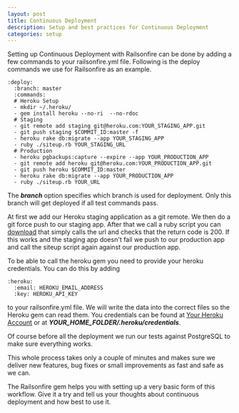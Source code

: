 ```yaml
---
layout: post
title: Continuous Deployment
description: Setup and best practices for Continuous Deployment
categories: setup
---
```

Setting up Continuous Deployment with Railsonfire can be done by adding a few commands to your railsonfire.yml file. Following is the deploy commands we use for Railsonfire as an example.

    :deploy:
      :branch: master
      :commands:
      # Heroku Setup
      - mkdir ~/.heroku/
      - gem install heroku --no-ri  --no-rdoc
      # Staging
      - git remote add staging git@heroku.com:YOUR_STAGING_APP.git
      - git push staging $COMMIT_ID:master -f
      - heroku rake db:migrate --app YOUR_STAGING_APP
      - ruby ./siteup.rb YOUR_STAGING_URL
      # Production
      - heroku pgbackups:capture --expire --app YOUR_PRODUCTION_APP
      - git remote add heroku git@heroku.com:YOUR_PRODUCTION_APP.git
      - git push heroku $COMMIT_ID:master
      - heroku rake db:migrate --app YOUR_PRODUCTION_APP
      - ruby ./siteup.rb YOUR_URL

The ***branch*** option specifies which branch is used for deployment. Only this branch will get deployed if all test commands pass.

At first we add our Heroku staging application as a git remote. We then do a git force push to our staging app. After that we call a ruby script you can [download](/files/siteup.rb) that simply calls the url and checks that the return code is 200. If this works and the staging app doesn't fail we push to our production app and call the siteup script again against our production app.

To be able to call the heroku gem you need to provide your heroku credentials. You can do this by adding

    :heroku:
      :email: HEROKU_EMAIL_ADDRESS
      :key: HEROKU_API_KEY

to your railsonfire.yml file. We will write the data into the correct files so the Heroku gem can read them. You credentials can be found at [Your Heroku Account](https://api.heroku.com/account) or at ***YOUR_HOME_FOLDER/.heroku/credentials***.

Of course before all the deployment we run our tests against PostgreSQL to make sure everything works.

This whole process takes only a couple of minutes and makes sure we deliver new features, bug fixes or small improvements as fast and safe as we can.

The Railsonfire gem helps you with setting up a very basic form of this workflow. Give it a try and tell us your thoughts about continuous deployment and how best to use it.